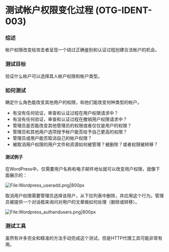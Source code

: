 # 测试帐户权限变化过程 (OTG-IDENT-003)


### 综述

帐户权限改变给攻击者呈现一个绕过正确鉴别和认证过程创建合法帐户的机会。


### 测试目标

验证什么帐户可以选择其人帐户权限和帐户类型。


### 如何测试

确定什么角色能改变其他用户的权限，和他们能改变何种类型的帐户。

* 有没有任何验证，审查和认证过程在用户权限请求中？
* 有没有任何验证，审查和认证过程在撤销用户权限请求中？
* 管理员是否能改变其他管理员的权限或者仅仅是用户的权限？
* 管理员和其他用户选项授予帐户能否给予自己更高的权限？
* 管理员或用户能否取消自己的帐户权限？
* 被取消用户权限的用户文件和资源如何被管理？被删除？或者权限被转移？


#### 测试例子

在WordPress中，仅需要用户名称和电子邮件地址就可以改变用户权限，就像下面展示的：

![File:Wordpress_useradd.png|800px](https://www.owasp.org/images/thumb/4/49/Wordpress_useradd.png/800px-Wordpress_useradd.png)


取消用户权限需要管理员选择该用户，从下拉列表中删除，并应用这个行为。管理员被提供一个对话框来询问对用户的文章做如何处理（删除或转移）。

![File:Wordpress_authandusers.png|800px](https://www.owasp.org/images/thumb/6/63/Wordpress_authandusers.png/800px-Wordpress_authandusers.png)


### 测试工具

虽然有许多完全和精准的方法手动完成这个测试，但是HTTP代理工具可能非常有用。
